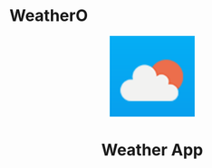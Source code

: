 # WeatherO

<div id="header" align="center">
  <img src="https://raw.githubusercontent.com/tommyshape/WeatherO/master/app/src/main/res/drawable/icon.png" width="150"/>
</div>
<div id="header" align="center">
  <h1>Weather App</h1>
</div>







